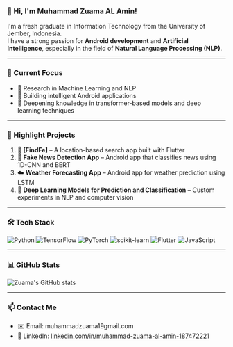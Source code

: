 ### 👋 Hi, I'm Muhammad Zuama AL Amin!

I'm a fresh graduate in Information Technology from the University of Jember, Indonesia.  
I have a strong passion for **Android development** and **Artificial Intelligence**, especially in the field of **Natural Language Processing (NLP)**.

---

### 💼 Current Focus
- 🔬 Research in Machine Learning and NLP
- 📱 Building intelligent Android applications
- 📖 Deepening knowledge in transformer-based models and deep learning techniques

---

### 🚀 Highlight Projects
1. 🔎 **[FindFe]** – A location-based search app built with Flutter
2. 📰 **Fake News Detection App** – Android app that classifies news using 1D-CNN and BERT
3. ☁️ **Weather Forecasting App** – Android app for weather prediction using LSTM
4. 🧠 **Deep Learning Models for Prediction and Classification** – Custom experiments in NLP and computer vision

---

### 🛠️ Tech Stack
![Python](https://img.shields.io/badge/-Python-333?style=flat&logo=python)
![TensorFlow](https://img.shields.io/badge/-TensorFlow-333?style=flat&logo=tensorflow)
![PyTorch](https://img.shields.io/badge/-PyTorch-333?style=flat&logo=pytorch)
![scikit-learn](https://img.shields.io/badge/-Scikit_Learn-333?style=flat&logo=scikit-learn)
![Flutter](https://img.shields.io/badge/-Flutter-333?style=flat&logo=flutter)
![JavaScript](https://img.shields.io/badge/-JavaScript-333?style=flat&logo=javascript)

---

### 📊 GitHub Stats
![Zuama's GitHub stats](https://github-readme-stats.vercel.app/api?username=muhammadzuama&show_icons=true&theme=tokyonight)

---

### 📫 Contact Me
- ✉️ Email: muhammadzuama19gmail.com  
- 💼 LinkedIn: [linkedin.com/in/muhammad-zuama-al-amin-187472221](https://www.linkedin.com/in/muhammad-zuama-al-amin-187472221/)
